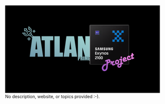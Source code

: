 ![Exynos 2100 X AtlanPrime](https://raw.githubusercontent.com/SM-G990E-DS/.github/main/Pro_Exy.png)
No description, website, or topics provided :-).
